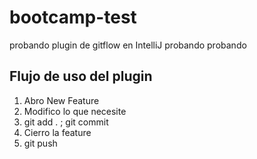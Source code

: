 # bootcamp-test
probando plugin de gitflow en IntelliJ
probando probando

## Flujo de uso del plugin

1. Abro New Feature
2. Modifico lo que necesite
3. git add . ; git commit
4. Cierro la feature
5. git push 